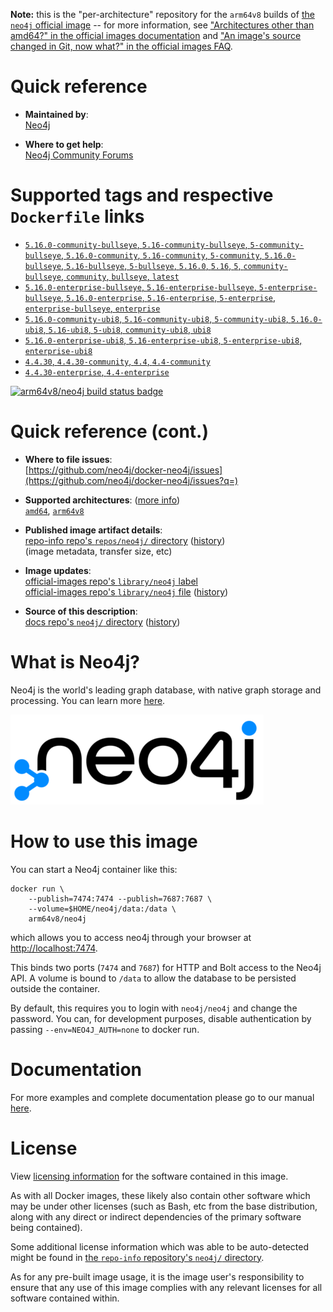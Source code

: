 <!--

********************************************************************************

WARNING:

    DO NOT EDIT "neo4j/README.md"

    IT IS AUTO-GENERATED

    (from the other files in "neo4j/" combined with a set of templates)

********************************************************************************

-->

**Note:** this is the "per-architecture" repository for the `arm64v8` builds of [the `neo4j` official image](https://hub.docker.com/_/neo4j) -- for more information, see ["Architectures other than amd64?" in the official images documentation](https://github.com/docker-library/official-images#architectures-other-than-amd64) and ["An image's source changed in Git, now what?" in the official images FAQ](https://github.com/docker-library/faq#an-images-source-changed-in-git-now-what).

# Quick reference

-	**Maintained by**:  
	[Neo4j](https://github.com/neo4j/docker-neo4j)

-	**Where to get help**:  
	[Neo4j Community Forums](https://community.neo4j.com)

# Supported tags and respective `Dockerfile` links

-	[`5.16.0-community-bullseye`, `5.16-community-bullseye`, `5-community-bullseye`, `5.16.0-community`, `5.16-community`, `5-community`, `5.16.0-bullseye`, `5.16-bullseye`, `5-bullseye`, `5.16.0`, `5.16`, `5`, `community-bullseye`, `community`, `bullseye`, `latest`](https://github.com/neo4j/docker-neo4j-publish/blob/05a868b63d35ca3e3ccb96342bc6a2faa8bd500c/5.16.0/bullseye/community/Dockerfile)
-	[`5.16.0-enterprise-bullseye`, `5.16-enterprise-bullseye`, `5-enterprise-bullseye`, `5.16.0-enterprise`, `5.16-enterprise`, `5-enterprise`, `enterprise-bullseye`, `enterprise`](https://github.com/neo4j/docker-neo4j-publish/blob/05a868b63d35ca3e3ccb96342bc6a2faa8bd500c/5.16.0/bullseye/enterprise/Dockerfile)
-	[`5.16.0-community-ubi8`, `5.16-community-ubi8`, `5-community-ubi8`, `5.16.0-ubi8`, `5.16-ubi8`, `5-ubi8`, `community-ubi8`, `ubi8`](https://github.com/neo4j/docker-neo4j-publish/blob/05a868b63d35ca3e3ccb96342bc6a2faa8bd500c/5.16.0/ubi8/community/Dockerfile)
-	[`5.16.0-enterprise-ubi8`, `5.16-enterprise-ubi8`, `5-enterprise-ubi8`, `enterprise-ubi8`](https://github.com/neo4j/docker-neo4j-publish/blob/05a868b63d35ca3e3ccb96342bc6a2faa8bd500c/5.16.0/ubi8/enterprise/Dockerfile)
-	[`4.4.30`, `4.4.30-community`, `4.4`, `4.4-community`](https://github.com/neo4j/docker-neo4j-publish/blob/dae45c73d0c9d68337f01f1711b225a8aef36411/4.4.30/bullseye/community/Dockerfile)
-	[`4.4.30-enterprise`, `4.4-enterprise`](https://github.com/neo4j/docker-neo4j-publish/blob/dae45c73d0c9d68337f01f1711b225a8aef36411/4.4.30/bullseye/enterprise/Dockerfile)

[![arm64v8/neo4j build status badge](https://img.shields.io/jenkins/s/https/doi-janky.infosiftr.net/job/multiarch/job/arm64v8/job/neo4j.svg?label=arm64v8/neo4j%20%20build%20job)](https://doi-janky.infosiftr.net/job/multiarch/job/arm64v8/job/neo4j/)

# Quick reference (cont.)

-	**Where to file issues**:  
	[https://github.com/neo4j/docker-neo4j/issues](https://github.com/neo4j/docker-neo4j/issues?q=)

-	**Supported architectures**: ([more info](https://github.com/docker-library/official-images#architectures-other-than-amd64))  
	[`amd64`](https://hub.docker.com/r/amd64/neo4j/), [`arm64v8`](https://hub.docker.com/r/arm64v8/neo4j/)

-	**Published image artifact details**:  
	[repo-info repo's `repos/neo4j/` directory](https://github.com/docker-library/repo-info/blob/master/repos/neo4j) ([history](https://github.com/docker-library/repo-info/commits/master/repos/neo4j))  
	(image metadata, transfer size, etc)

-	**Image updates**:  
	[official-images repo's `library/neo4j` label](https://github.com/docker-library/official-images/issues?q=label%3Alibrary%2Fneo4j)  
	[official-images repo's `library/neo4j` file](https://github.com/docker-library/official-images/blob/master/library/neo4j) ([history](https://github.com/docker-library/official-images/commits/master/library/neo4j))

-	**Source of this description**:  
	[docs repo's `neo4j/` directory](https://github.com/docker-library/docs/tree/master/neo4j) ([history](https://github.com/docker-library/docs/commits/master/neo4j))

# What is Neo4j?

Neo4j is the world's leading graph database, with native graph storage and processing. You can learn more [here](http://neo4j.com/developer).

![logo](https://raw.githubusercontent.com/docker-library/docs/56823e63d5b6dd7ddbb9d5d3c4a8947778055d8e/neo4j/logo.png)

# How to use this image

You can start a Neo4j container like this:

```console
docker run \
    --publish=7474:7474 --publish=7687:7687 \
    --volume=$HOME/neo4j/data:/data \
    arm64v8/neo4j
```

which allows you to access neo4j through your browser at [http://localhost:7474](http://localhost:7474).

This binds two ports (`7474` and `7687`) for HTTP and Bolt access to the Neo4j API. A volume is bound to `/data` to allow the database to be persisted outside the container.

By default, this requires you to login with `neo4j/neo4j` and change the password. You can, for development purposes, disable authentication by passing `--env=NEO4J_AUTH=none` to docker run.

# Documentation

For more examples and complete documentation please go to our manual [here](http://neo4j.com/docs/operations-manual/current/deployment/single-instance/docker/).

# License

View [licensing information](https://neo4j.com/licensing) for the software contained in this image.

As with all Docker images, these likely also contain other software which may be under other licenses (such as Bash, etc from the base distribution, along with any direct or indirect dependencies of the primary software being contained).

Some additional license information which was able to be auto-detected might be found in [the `repo-info` repository's `neo4j/` directory](https://github.com/docker-library/repo-info/tree/master/repos/neo4j).

As for any pre-built image usage, it is the image user's responsibility to ensure that any use of this image complies with any relevant licenses for all software contained within.
